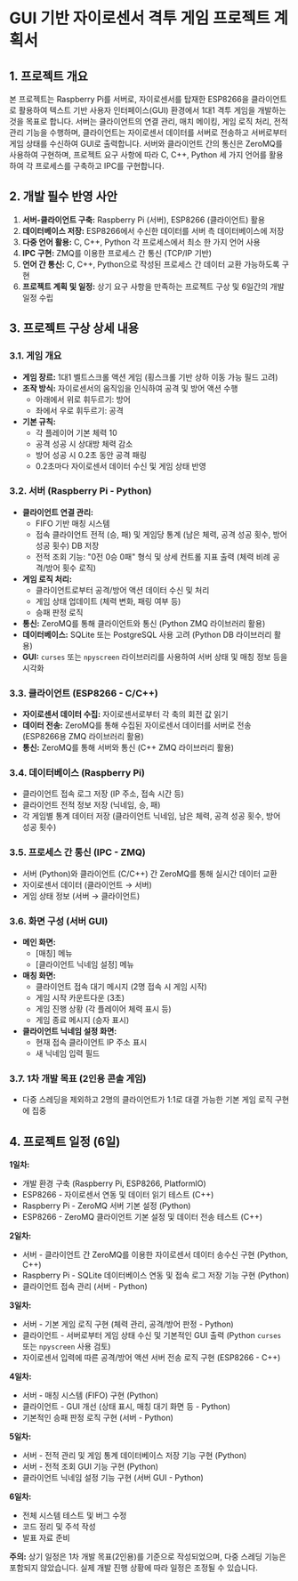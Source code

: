# GUI 기반 자이로센서 격투 게임 프로젝트 계획서

## 1. 프로젝트 개요

본 프로젝트는 Raspberry Pi를 서버로, 자이로센서를 탑재한 ESP8266을 클라이언트로 활용하여 텍스트 기반 사용자 인터페이스(GUI) 환경에서 1대1 격투 게임을 개발하는 것을 목표로 합니다. 서버는 클라이언트의 연결 관리, 매치 메이킹, 게임 로직 처리, 전적 관리 기능을 수행하며, 클라이언트는 자이로센서 데이터를 서버로 전송하고 서버로부터 게임 상태를 수신하여 GUI로 출력합니다. 서버와 클라이언트 간의 통신은 ZeroMQ를 사용하여 구현하며, 프로젝트 요구 사항에 따라 C, C++, Python 세 가지 언어를 활용하여 각 프로세스를 구축하고 IPC를 구현합니다.

## 2. 개발 필수 반영 사안

1.  **서버-클라이언트 구축:** Raspberry Pi (서버), ESP8266 (클라이언트) 활용
2.  **데이터베이스 저장:** ESP8266에서 수신한 데이터를 서버 측 데이터베이스에 저장
3.  **다중 언어 활용:** C, C++, Python 각 프로세스에서 최소 한 가지 언어 사용
4.  **IPC 구현:** ZMQ를 이용한 프로세스 간 통신 (TCP/IP 기반)
5.  **언어 간 통신:** C, C++, Python으로 작성된 프로세스 간 데이터 교환 가능하도록 구현
6.  **프로젝트 계획 및 일정:** 상기 요구 사항을 만족하는 프로젝트 구상 및 6일간의 개발 일정 수립

## 3. 프로젝트 구상 상세 내용

### 3.1. 게임 개요

* **게임 장르:** 1대1 벨트스크롤 액션 게임 (횡스크롤 기반 상하 이동 가능 필드 고려)
* **조작 방식:** 자이로센서의 움직임을 인식하여 공격 및 방어 액션 수행
    * 아래에서 위로 휘두르기: 방어
    * 좌에서 우로 휘두르기: 공격
* **기본 규칙:**
    * 각 플레이어 기본 체력 10
    * 공격 성공 시 상대방 체력 감소
    * 방어 성공 시 0.2초 동안 공격 패링
    * 0.2초마다 자이로센서 데이터 수신 및 게임 상태 반영

### 3.2. 서버 (Raspberry Pi - Python)

* **클라이언트 연결 관리:**
    * FIFO 기반 매칭 시스템
    * 접속 클라이언트 전적 (승, 패) 및 게임당 통계 (남은 체력, 공격 성공 횟수, 방어 성공 횟수) DB 저장
    * 전적 조회 기능: "0전 0승 0패" 형식 및 상세 컨트롤 지표 출력 (체력 비례 공격/방어 횟수 로직)
* **게임 로직 처리:**
    * 클라이언트로부터 공격/방어 액션 데이터 수신 및 처리
    * 게임 상태 업데이트 (체력 변화, 패링 여부 등)
    * 승패 판정 로직
* **통신:** ZeroMQ를 통해 클라이언트와 통신 (Python ZMQ 라이브러리 활용)
* **데이터베이스:** SQLite 또는 PostgreSQL 사용 고려 (Python DB 라이브러리 활용)
* **GUI:** `curses` 또는 `npyscreen` 라이브러리를 사용하여 서버 상태 및 매칭 정보 등을 시각화

### 3.3. 클라이언트 (ESP8266 - C/C++)

* **자이로센서 데이터 수집:** 자이로센서로부터 각 축의 회전 값 읽기
* **데이터 전송:** ZeroMQ를 통해 수집된 자이로센서 데이터를 서버로 전송 (ESP8266용 ZMQ 라이브러리 활용)
* **통신:** ZeroMQ를 통해 서버와 통신 (C++ ZMQ 라이브러리 활용)

### 3.4. 데이터베이스 (Raspberry Pi)

* 클라이언트 접속 로그 저장 (IP 주소, 접속 시간 등)
* 클라이언트 전적 정보 저장 (닉네임, 승, 패)
* 각 게임별 통계 데이터 저장 (클라이언트 닉네임, 남은 체력, 공격 성공 횟수, 방어 성공 횟수)

### 3.5. 프로세스 간 통신 (IPC - ZMQ)

* 서버 (Python)와 클라이언트 (C/C++) 간 ZeroMQ를 통해 실시간 데이터 교환
* 자이로센서 데이터 (클라이언트 → 서버)
* 게임 상태 정보 (서버 → 클라이언트)

### 3.6. 화면 구성 (서버 GUI)

* **메인 화면:**
    * \[매칭] 메뉴
    * \[클라이언트 닉네임 설정] 메뉴
* **매칭 화면:**
    * 클라이언트 접속 대기 메시지 (2명 접속 시 게임 시작)
    * 게임 시작 카운트다운 (3초)
    * 게임 진행 상황 (각 플레이어 체력 표시 등)
    * 게임 종료 메시지 (승자 표시)
* **클라이언트 닉네임 설정 화면:**
    * 현재 접속 클라이언트 IP 주소 표시
    * 새 닉네임 입력 필드

### 3.7. 1차 개발 목표 (2인용 콘솔 게임)

* 다중 스레딩을 제외하고 2명의 클라이언트가 1:1로 대결 가능한 기본 게임 로직 구현에 집중

## 4. 프로젝트 일정 (6일)

**1일차:**

* 개발 환경 구축 (Raspberry Pi, ESP8266, PlatformIO)
* ESP8266 - 자이로센서 연동 및 데이터 읽기 테스트 (C++)
* Raspberry Pi - ZeroMQ 서버 기본 설정 (Python)
* ESP8266 - ZeroMQ 클라이언트 기본 설정 및 데이터 전송 테스트 (C++)

**2일차:**

* 서버 - 클라이언트 간 ZeroMQ를 이용한 자이로센서 데이터 송수신 구현 (Python, C++)
* Raspberry Pi - SQLite 데이터베이스 연동 및 접속 로그 저장 기능 구현 (Python)
* 클라이언트 접속 관리 (서버 - Python)

**3일차:**

* 서버 - 기본 게임 로직 구현 (체력 관리, 공격/방어 판정 - Python)
* 클라이언트 - 서버로부터 게임 상태 수신 및 기본적인 GUI 출력 (Python `curses` 또는 `npyscreen` 사용 검토)
* 자이로센서 입력에 따른 공격/방어 액션 서버 전송 로직 구현 (ESP8266 - C++)

**4일차:**

* 서버 - 매칭 시스템 (FIFO) 구현 (Python)
* 클라이언트 - GUI 개선 (상태 표시, 매칭 대기 화면 등 - Python)
* 기본적인 승패 판정 로직 구현 (서버 - Python)

**5일차:**

* 서버 - 전적 관리 및 게임 통계 데이터베이스 저장 기능 구현 (Python)
* 서버 - 전적 조회 GUI 기능 구현 (Python)
* 클라이언트 닉네임 설정 기능 구현 (서버 GUI - Python)

**6일차:**

* 전체 시스템 테스트 및 버그 수정
* 코드 정리 및 주석 작성
* 발표 자료 준비

**주의:** 상기 일정은 1차 개발 목표(2인용)를 기준으로 작성되었으며, 다중 스레딩 기능은 포함되지 않았습니다. 실제 개발 진행 상황에 따라 일정은 조정될 수 있습니다.